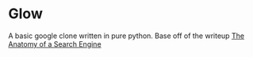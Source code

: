 Glow
====

A basic google clone written in pure python.
Base off of the writeup [The Anatomy of a Search Engine](http://infolab.stanford.edu/~backrub/google.html)